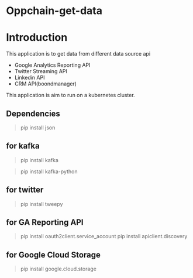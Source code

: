 # Oppchain-get-data

Introduction
==========================
This application is to get data from different data source api
- Google Analytics Reporting API 
- Twitter Streaming API
- Linkedin API
- CRM API(boondmanager)

This application is aim to run on a kubernetes cluster.

## Dependencies

> pip install json

for kafka
-----------
> pip install kafka

> pip install kafka-python

for twitter
-----------
> pip install tweepy

for GA Reporting API
----------------------
> pip install oauth2client.service_account
> pip install apiclient.discovery

for Google Cloud Storage
--------------------------
> pip install google.cloud.storage
